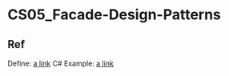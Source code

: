 # CS05_Facade-Design-Patterns

## Ref

Define: [a link](https://refactoring.guru/design-patterns/facade)
C# Example: [a link](https://refactoring.guru/design-patterns/facade/csharp/example#example-0)